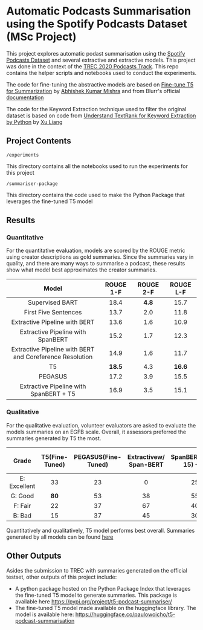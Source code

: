 # Automatic Podcasts Summarisation using the Spotify Podcasts Dataset (MSc Project)

This project explores automatic podast summarisation using the [Spotify Podcasts Dataset](https://arxiv.org/abs/2004.04270) and several extractive and extractive models. This project was done in the context of the [TREC 2020 Podcasts Track](https://podcastsdataset.byspotify.com/). This repo contains the helper scripts and notebooks used to conduct the experiments. 

The code for fine-tuning the abstractive models are based on [Fine-tune T5 for Summarization](https://github.com/abhimishra91/transformers-tutorials/blob/master/transformers_summarization_wandb.ipynb) by [Abhishek Kumar Mishra](https://github.com/abhimishra91) and from Blurr's official [documentation](https://ohmeow.github.io/blurr/modeling-summarization/) 

The code for the Keyword Extraction technique used to filter the original dataset is based on code from [Understand TextRank for Keyword Extraction by Python](https://towardsdatascience.com/textrank-for-keyword-extraction-by-python-c0bae21bcec0) by [Xu Liang](https://towardsdatascience.com/@bramblexu)

## Project Contents

    /experiments
This directory contains all the notebooks used to run the experiments for this project

    /summariser-package

This directory contains the code used to make the Python Package that leverages the fine-tuned T5 model
## Results

### Quantitative

For the quantitative evaluation, models are scored by the ROUGE metric using creator descriptions as gold summaries.
Since the summaries vary in quality, and there are many ways to summarise a podcast, these results show what model best
approximates the creator summaries.

| Model | ROUGE 1-F  | ROUGE 2-F  | ROUGE L-F |
| :-----: | :-: | :-: |:-: |
| Supervised BART | 18.4 | **4.8** | 15.7 |
| First Five Sentences | 13.7 | 2.0 | 11.8 |
| Extractive Pipeline with BERT | 13.6 | 1.6 | 10.9 |
| Extractive Pipeline with SpanBERT | 15.2 | 1.7| 12.3 |
| Extractive Pipeline with BERT and Coreference Resolution | 14.9 | 1.6 | 11.7 |
| T5 | **18.5** | 4.3 | **16.6** |
| PEGASUS | 17.2 | 3.9 | 15.5 |
| Extractive Pipeline with SpanBERT + T5 | 16.9 | 3.5 | 15.1 |

### Qualitative

For the qualitative evaluation, volunteer evaluators are asked to evaluate the models summaries on an EGFB scale.
Overall, it assessors preferred the summaries generated by T5 the most.

| Grade | T5(Fine-Tuned) | PEGASUS(Fine-Tuned) | Extractivew/ Span-BERT | SpanBERT(Top-15) +T5 | First-15Sentences +T5| 
| :-----: | :-: | :-: |:-: | :-: |:-: |
E: Excellent | 33 | 23 | 0 | 25 | **36**
G: Good |**80** | 53 | 38 | 55| 57
F: Fair | 22 | 37 | 67 | 40 |40
B: Bad |15 | 37 | 45 | 30 |17

Quantitatively and qualitatively, T5 model performs best overall. Summaries generated by all models can be found [here](https://docs.google.com/spreadsheets/d/1sVvH8Mrw0cGDgtG6Wqf--azpRp9E9D-FcMEA5qaMMmU/edit?usp=sharing)

## Other Outputs
Asides the submission to TREC with summaries generated on the official testset, other outputs of this project include: 

 - A python package hosted on the Python Package Index that leverages the fine-tuned T5 model to generate summaries. This package is available here https://pypi.org/project/t5-podcast-summariser/
 - The fine-tuned T5 model made available on the huggingface library. The model is available here: https://huggingface.co/paulowoicho/t5-podcast-summarisation
